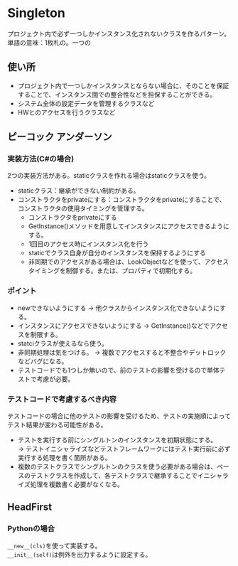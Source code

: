 # Singleton
プロジェクト内で必ず一つしかインスタンス化されないクラスを作るパターン。  
単語の意味：1枚札の。一つの

## 使い所
- プロジェクト内で一つしかインスタンスとならない場合に、そのことを保証することで、インスタンス間での整合性などを担保することができる。
- システム全体の設定データを管理するクラスなど
- HWとのアクセスを行うクラスなど

## ピーコック アンダーソン
### 実装方法(C#の場合)
2つの実装方法がある。staticクラスを作れる場合はstaticクラスを使う。
- staticクラス：継承ができない制約がある。
- コンストラクタをprivateにする：コンストラクタをprivateにすることで、コンストラクタの使用タイミングを管理する。 
    - コンストラクタをprivateにする
    - GetInstance()メソッドを用意してインスタンスにアクセスできるようにする。
    - 1回目のアクセス時にインスタンス化を行う
    - staticでクラス自身が自分のインスタンスを保持するようにする
    - 非同期でのアクセスがある場合は、LookObjectなどを使って、アクセスタイミングを制御する。または、プロパティで初期化する。
    
### ポイント
- newできないようにする -> 他クラスからインスタンス化できないようにする。
- インスタンスにアクセスできないようにする -> GetInstance()などでアクセスを制限する。
- statciクラスが使えるなら使う。
- 非同期処理は気をつける。 -> 複数でアクセスすると不整合やデットロックなどバグになる。
- テストコードでも1つしか無いので、前のテストの影響を受けるので単体テストで考慮が必要。

### テストコードで考慮するべき内容
テストコードの場合に他のテストの影響を受けるため、テストの実施順によってテスト結果が変わる可能性がある。
- テストを実行する前にシングルトンのインスタンスを初期状態にする。  
-> テストイニシャライズなどテストフレームワークにはテスト実行前に必ず実行する処理を書く箇所がある。
- 複数のテストクラスでシングルトンのクラスを使う必要がある場合は、ベースのテストクラスを作成して、各テストクラスで継承することでイニシャライズ処理を複数書く必要がなくなる。 

## HeadFirst
### Pythonの場合
`__new__(cls)`を使って実装する。  
`__init__(self)`は例外を出力するように設定する。
    
